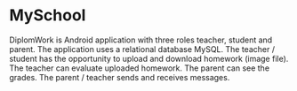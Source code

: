 # MySchool
DiplomWork is
Android application with three roles teacher, student and parent. 
The application uses a relational database MySQL.
The teacher / student has the opportunity to upload and download homework (image file). 
The teacher can evaluate uploaded homework. The parent can see the grades. 
The parent / teacher sends and receives messages.
